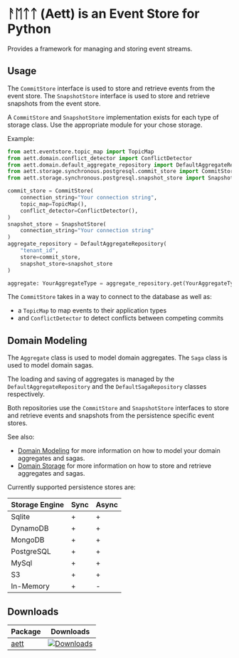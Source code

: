 # ᚨᛖᛏᛏ (Aett) is an Event Store for Python

Provides a framework for managing and storing event streams.

## Usage

The `CommitStore` interface is used to store and retrieve events from the event store.
The `SnapshotStore` interface is used to store and retrieve snapshots from the event store.

A `CommitStore` and `SnapshotStore` implementation exists for each type of storage class. Use the appropriate module
for your chose storage.

Example:

```python
from aett.eventstore.topic_map import TopicMap
from aett.domain.conflict_detector import ConflictDetector
from aett.domain.default_aggregate_repository import DefaultAggregateRepository
from aett.storage.synchronous.postgresql.commit_store import CommitStore
from aett.storage.synchronous.postgresql.snapshot_store import SnapshotStore

commit_store = CommitStore(
    connection_string="Your connection string",
    topic_map=TopicMap(),
    conflict_detector=ConflictDetector(),
)
snapshot_store = SnapshotStore(
    connection_string="Your connection string"
)
aggregate_repository = DefaultAggregateRepository(
    "tenant_id",
    store=commit_store,
    snapshot_store=snapshot_store
)

aggregate: YourAggregateType = aggregate_repository.get(YourAggregateType, "stream_id")
```

The `CommitStore` takes in a way to connect to the database as well as:

- a `TopicMap` to map events to their application types
- and  `ConflictDetector` to detect conflicts between competing commits

## Domain Modeling

The `Aggregate` class is used to model domain aggregates. The `Saga` class is used to model domain sagas.

The loading and saving of aggregates is managed by the `DefaultAggregateRepository` and the `DefaultSagaRepository`
classes respectively.

Both repositories use the `CommitStore` and `SnapshotStore` interfaces to store and retrieve events and snapshots from
the persistence specific event stores.

See also:

- [Domain Modeling](https://github.com/jjrdk/aett/blob/master/docs/domain_modeling.md) for more information on how to model your domain aggregates and sagas.
- [Domain Storage](https://github.com/jjrdk/aett/blob/master/docs/domain_storage.md) for more information on how to store and retrieve aggregates and sagas.

Currently supported persistence stores are:

| Storage Engine | Sync | Async |
|:---------------|------|-------|
| Sqlite         | +    | +     |
| DynamoDB       | +    | +     |
| MongoDB        | +    | +     |
| PostgreSQL     | +    | +     |
| MySql          | +    | +     |
| S3             | +    | +     |
| In-Memory      | +    | -     |

## Downloads

| Package                               | Downloads                                                                           |
|---------------------------------------|-------------------------------------------------------------------------------------|
| [aett](https://pypi.org/project/aett/) | [![Downloads](https://static.pepy.tech/badge/aett)](https://pepy.tech/project/aett) |

